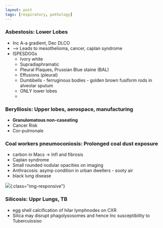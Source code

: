 ```yaml
---
layout: post
tags: [respiratory, pathology]
---
```


### Asbestosis: Lower Lobes

- Inc A-a gradient, Dec DLCO
- --> Leads to mesothelioma, cancer, caplan syndrome
- ISPESDOGs
    - Ivory white
    - Supradiaphramatic 
    - Pleural Plaques, Prussian Blue staine (BAL)
    - Effusions (pleural)
    - Dumbbells - ferruginous bodies - golden brown fusiform rods in alveolar sputum
    - ONLY lower lobes
    - 

### Berylliosis: Upper lobes, aerospace, manufacturing

- **Granulomatous non-caseating**
- Cancer Risk
- Cor-pulmonale


### Coal workers pneumoconiosis: Prolonged coal dust exposure

- carbon in Macs -> Infl and fibrosis
- Caplan syndrome
- Small rounded nodular opacities on imaging
- Anthracosis: asymp condition in urban dwellers - sooty air
- black lung disease

![](https://www.cdc.gov/mmwr/volumes/67/wr/social-media/mm6730a3-coal-worker-pneumoconosis_600x338.jpg){:class="img-responsive"}

### Silicosis: Uppr Lungs, TB 

- egg shell calcification of hilar lymphnodes on CXR
- Silica may disrupt phagolysosomes and hence Inc susceptibility to Tuberculosiso


